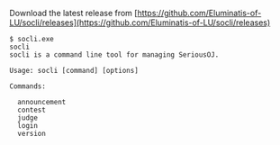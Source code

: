 Download the latest release from [https://github.com/Eluminatis-of-LU/socli/releases](https://github.com/Eluminatis-of-LU/socli/releases)
```
$ socli.exe
socli
socli is a command line tool for managing SeriousOJ.

Usage: socli [command] [options]

Commands:

  announcement
  contest
  judge
  login
  version
```
